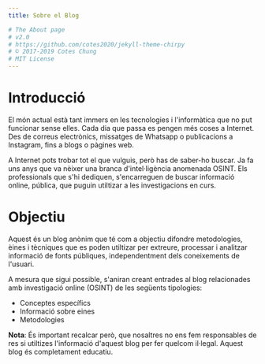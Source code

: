 ```yaml
---
title: Sobre el Blog

# The About page
# v2.0
# https://github.com/cotes2020/jekyll-theme-chirpy
# © 2017-2019 Cotes Chung
# MIT License
---
```


# Introducció
El món actual està tant immers en les tecnologies i l'informàtica que no put funcionar sense elles. Cada dia que passa es pengen més coses a Internet. Des de correus electrònics, missatges de Whatsapp o publicacions a Instagram, fins a blogs o pàgines web.

A Internet pots trobar tot el que vulguis, però has de saber-ho buscar. Ja fa uns anys que va nèixer una branca d'intel·ligència anomenada OSINT. Els professionals que s'hi dediquen, s'encarreguen de buscar informació online, pública, que puguin utiltizar a les investigacions en curs.


# Objectiu
Aquest és un blog anònim que té com a objectiu difondre metodologies, èines i tècniques que es poden utiltizar per extreure, processar i analitzar informació de fonts públiques, independentment dels coneixements de l'usuari.

A mesura que sigui possible, s'aniran creant entrades al blog relacionades amb investigació online (OSINT) de les següents tipologies:
* Conceptes específics
* Informació sobre eines
* Metodologies

**Nota**: És important recalcar però, que nosaltres no ens fem responsables de res si utiltizes l'informació d'aquest blog per fer quelcom il·legal. Aquest blog és completament educatiu.